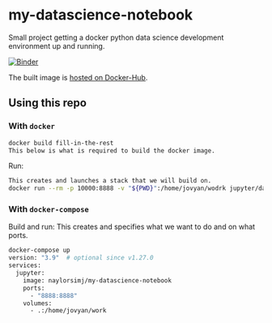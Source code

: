 # my-datascience-notebook
Small project getting a docker python data science development environment up and running.

[![Binder](https://mybinder.org/badge_logo.svg)](https://mybinder.org/v2/gh/SimonNaylor/my-datascience-notebook/main)

The built image is [hosted on Docker-Hub](https://hub.docker.com/repository/docker/naylorsimj/my-datascience-notebook).

## Using this repo
### With `docker`

```bash
docker build fill-in-the-rest
This below is what is required to build the docker image.
```

Run:

```bash
This creates and launches a stack that we will build on.
docker run --rm -p 10000:8888 -v "${PWD}":/home/jovyan/wodrk jupyter/datascience-notebook:b418b67c225b
```

### With `docker-compose`
Build and run:
This creates and specifies what we want to do and on what ports.

```bash
docker-compose up
version: "3.9"  # optional since v1.27.0
services:
  jupyter:
    image: naylorsimj/my-datascience-notebook
    ports:
      - "8888:8888"
    volumes:
      - .:/home/jovyan/work
```
